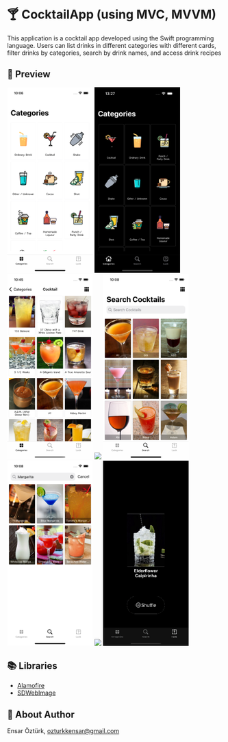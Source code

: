 # 🍸 CocktailApp (using MVC, MVVM)
 This application is a cocktail app developed using the Swift programming language. Users can list drinks in different categories with different cards, filter drinks by categories, search by drink names, and access drink recipes

## 🔎 Preview
<p float="left">
  <img src="https://github.com/EnsarOzturk/CocktailApp/blob/mvvm/Screenshots/Categories.png" width="200" />
  <img src="https://github.com/EnsarOzturk/CocktailApp/blob/mvvm/Screenshots/CategoriesDarkMode.png" width="200" /> 
  <img src="https://github.com/EnsarOzturk/CocktailApp/blob/mvvm/Screenshots/List.png" width="200" /> 
  <img src="https://github.com/EnsarOzturk/CocktailApp/blob/mvvm/Screenshots/ListBigCard" width="200"/>
  <img src="https://github.com/EnsarOzturk/CocktailApp/blob/mvvm/Screenshots/Search.png" width="200" />
  <img src="https://github.com/EnsarOzturk/CocktailApp/blob/mvvm/Screenshots/Searching.png" width="200" />
    <img src="https://github.com/EnsarOzturk/CocktailApp/blob/mvvm/Screenshots/Detail" width="200" />
  <img src="https://github.com/EnsarOzturk/CocktailApp/blob/mvvm/Screenshots/Random.gif" width="200" />
</p>

## 📚 Libraries
- [Alamofire](https://github.com/Alamofire/Alamofire)
- [SDWebImage](https://github.com/SDWebImage/SDWebImage)


## 👤 About Author
Ensar Öztürk, [ozturkkensar@gmail.com](mailto:ozturkkensar@gmail.com)
